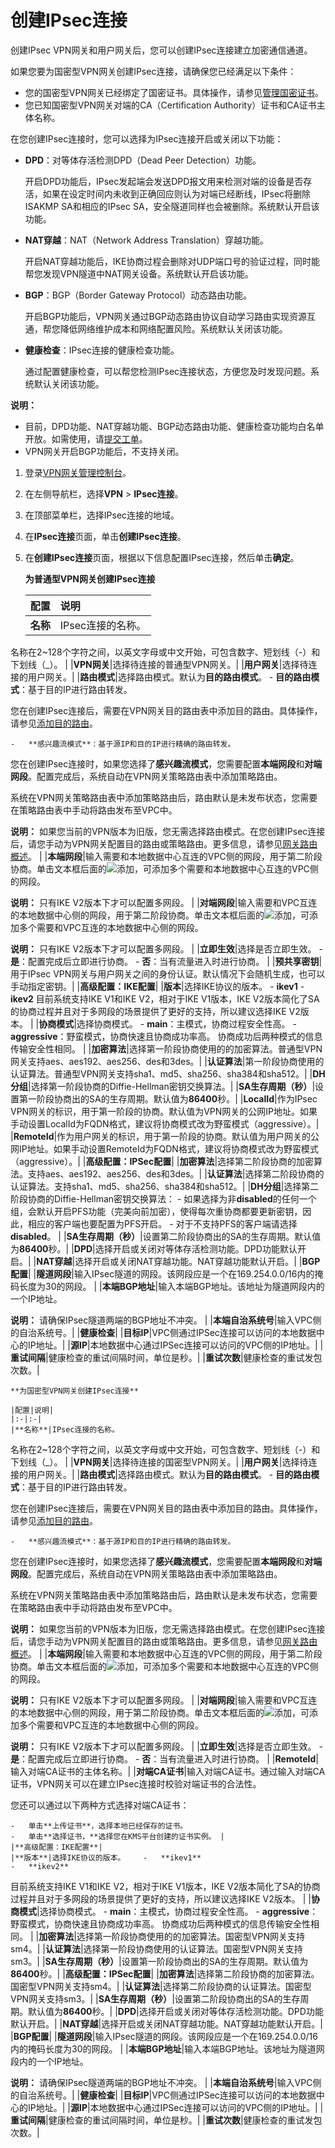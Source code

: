 # 创建IPsec连接

创建IPsec VPN网关和用户网关后，您可以创建IPsec连接建立加密通信通道。

如果您要为国密型VPN网关创建IPsec连接，请确保您已经满足以下条件：

-   您的国密型VPN网关已经绑定了国密证书。具体操作，请参见[管理国密证书]()。
-   您已知国密型VPN网关对端的CA（Certification Authority）证书和CA证书主体名称。

在您创建IPsec连接时，您可以选择为IPsec连接开启或关闭以下功能：

-   **DPD**：对等体存活检测DPD（Dead Peer Detection）功能。

    开启DPD功能后，IPsec发起端会发送DPD报文用来检测对端的设备是否存活，如果在设定时间内未收到正确回应则认为对端已经断线，IPsec将删除ISAKMP SA和相应的IPsec SA，安全隧道同样也会被删除。系统默认开启该功能。

-   **NAT穿越**：NAT（Network Address Translation）穿越功能。

    开启NAT穿越功能后，IKE协商过程会删除对UDP端口号的验证过程，同时能帮您发现VPN隧道中NAT网关设备。系统默认开启该功能。

-   **BGP**：BGP（Border Gateway Protocol）动态路由功能。

    开启BGP功能后，VPN网关通过BGP动态路由协议自动学习路由实现资源互通，帮您降低网络维护成本和网络配置风险。系统默认关闭该功能。

-   **健康检查**：IPsec连接的健康检查功能。

    通过配置健康检查，可以帮您检测IPsec连接状态，方便您及时发现问题。系统默认关闭该功能。


**说明：**

-   目前，DPD功能、NAT穿越功能、BGP动态路由功能、健康检查功能均白名单开放。如需使用，请[提交工单](https://selfservice.console.aliyun.com/ticket/category/vpn/today)。
-   VPN网关开启BGP功能后，不支持关闭。

1.  登录[VPN网关管理控制台](https://vpc.console.aliyun.com/vpn)。

2.  在左侧导航栏，选择**VPN** \> **IPsec连接**。

3.  在顶部菜单栏，选择IPsec连接的地域。

4.  在**IPsec连接**页面，单击**创建IPsec连接**。

5.  在**创建IPsec连接**页面，根据以下信息配置IPsec连接，然后单击**确定**。

    **为普通型VPN网关创建IPsec连接**

    |配置|说明|
    |:-|:-|
    |**名称**|IPsec连接的名称。

名称在2~128个字符之间，以英文字母或中文开始，可包含数字、短划线（-）和下划线（\_）。 |
    |**VPN网关**|选择待连接的普通型VPN网关。|
    |**用户网关**|选择待连接的用户网关。|
    |**路由模式**|选择路由模式。默认为**目的路由模式**。    -   **目的路由模式**：基于目的IP进行路由转发。

您在创建IPsec连接后，需要在VPN网关目的路由表中添加目的路由。具体操作，请参见[添加目的路由](/cn.zh-CN/用户指南/管理VPN网关/配置VPN网关路由/添加目的路由.md)。

    -   **感兴趣流模式**：基于源IP和目的IP进行精确的路由转发。

您在创建IPsec连接时，如果您选择了**感兴趣流模式**，您需要配置**本端网段**和**对端网段**。配置完成后，系统自动在VPN网关策略路由表中添加策略路由。

系统在VPN网关策略路由表中添加策略路由后，路由默认是未发布状态，您需要在策略路由表中手动将路由发布至VPC中。

**说明：** 如果您当前的VPN版本为旧版，您无需选择路由模式。在您创建IPsec连接后，请您手动为VPN网关配置目的路由或策略路由。更多信息，请参见[网关路由概述](/cn.zh-CN/用户指南/管理VPN网关/配置VPN网关路由/网关路由概述.md)。 |
    |**本端网段**|输入需要和本地数据中心互连的VPC侧的网段，用于第二阶段协商。单击文本框后面的![添加](https://static-aliyun-doc.oss-accelerate.aliyuncs.com/assets/img/zh-CN/1760057061/p190260.png)，可添加多个需要和本地数据中心互连的VPC侧的网段。

**说明：** 只有IKE V2版本下才可以配置多网段。 |
    |**对端网段**|输入需要和VPC互连的本地数据中心侧的网段，用于第二阶段协商。单击文本框后面的![添加](https://static-aliyun-doc.oss-accelerate.aliyuncs.com/assets/img/zh-CN/1760057061/p190260.png)，可添加多个需要和VPC互连的本地数据中心侧的网段。

**说明：** 只有IKE V2版本下才可以配置多网段。 |
    |**立即生效**|选择是否立即生效。     -   **是**：配置完成后立即进行协商。
    -   **否**：当有流量进入时进行协商。 |
    |**预共享密钥**|用于IPsec VPN网关与用户网关之间的身份认证。默认情况下会随机生成，也可以手动指定密钥。|
    |**高级配置：IKE配置**|
    |**版本**|选择IKE协议的版本。    -   **ikev1**
    -   **ikev2**
目前系统支持IKE V1和IKE V2，相对于IKE V1版本，IKE V2版本简化了SA的协商过程并且对于多网段的场景提供了更好的支持，所以建议选择IKE V2版本。 |
    |**协商模式**|选择协商模式。     -   **main**：主模式，协商过程安全性高。
    -   **aggressive**：野蛮模式，协商快速且协商成功率高。
协商成功后两种模式的信息传输安全性相同。 |
    |**加密算法**|选择第一阶段协商使用的的加密算法。普通型VPN网关支持aes、aes192、aes256、des和3des。|
    |**认证算法**|第一阶段协商使用的认证算法。普通型VPN网关支持sha1、md5、sha256、sha384和sha512。|
    |**DH分组**|选择第一阶段协商的Diffie-Hellman密钥交换算法。|
    |**SA生存周期（秒）**|设置第一阶段协商出的SA的生存周期。默认值为**86400**秒。|
    |**LocalId**|作为IPsec VPN网关的标识，用于第一阶段的协商。默认值为VPN网关的公网IP地址。如果手动设置LocalId为FQDN格式，建议将协商模式改为野蛮模式（aggressive）。|
    |**RemoteId**|作为用户网关的标识，用于第一阶段的协商。默认值为用户网关的公网IP地址。如果手动设置RemoteId为FQDN格式，建议将协商模式改为野蛮模式（aggressive）。|
    |**高级配置：IPSec配置**|
    |**加密算法**|选择第二阶段协商的加密算法。支持aes、aes192、aes256、des和3des。|
    |**认证算法**|选择第二阶段协商的认证算法。支持sha1、md5、sha256、sha384和sha512。|
    |**DH分组**|选择第二阶段协商的Diffie-Hellman密钥交换算法：     -   如果选择为非**disabled**的任何一个组，会默认开启PFS功能（完美向前加密），使得每次重协商都要更新密钥，因此，相应的客户端也要配置为PFS开启。
    -   对于不支持PFS的客户端请选择**disabled**。 |
    |**SA生存周期（秒）**|设置第二阶段协商出的SA的生存周期。默认值为**86400**秒。|
    |**DPD**|选择开启或关闭对等体存活检测功能。DPD功能默认开启。|
    |**NAT穿越**|选择开启或关闭NAT穿越功能。NAT穿越功能默认开启。|
    |**BGP配置**|
    |**隧道网段**|输入IPsec隧道的网段。该网段应是一个在169.254.0.0/16内的掩码长度为30的网段。 |
    |**本端BGP地址**|输入本端BGP地址。该地址为隧道网段内的一个IP地址。

**说明：** 请确保IPsec隧道两端的BGP地址不冲突。 |
    |**本端自治系统号**|输入VPC侧的自治系统号。|
    |**健康检查**|
    |**目标IP**|VPC侧通过IPSec连接可以访问的本地数据中心的IP地址。|
    |**源IP**|本地数据中心通过IPSec连接可以访问的VPC侧的IP地址。|
    |**重试间隔**|健康检查的重试间隔时间，单位是秒。|
    |**重试次数**|健康检查的重试发包次数。|

    **为国密型VPN网关创建IPsec连接**

    |配置|说明|
    |:-|:-|
    |**名称**|IPsec连接的名称。

名称在2~128个字符之间，以英文字母或中文开始，可包含数字、短划线（-）和下划线（\_）。 |
    |**VPN网关**|选择待连接的国密型VPN网关。|
    |**用户网关**|选择待连接的用户网关。|
    |**路由模式**|选择路由模式。默认为**目的路由模式**。    -   **目的路由模式**：基于目的IP进行路由转发。

您在创建IPsec连接后，需要在VPN网关目的路由表中添加目的路由。具体操作，请参见[添加目的路由](/cn.zh-CN/用户指南/管理VPN网关/配置VPN网关路由/添加目的路由.md)。

    -   **感兴趣流模式**：基于源IP和目的IP进行精确的路由转发。

您在创建IPsec连接时，如果您选择了**感兴趣流模式**，您需要配置**本端网段**和**对端网段**。配置完成后，系统自动在VPN网关策略路由表中添加策略路由。

系统在VPN网关策略路由表中添加策略路由后，路由默认是未发布状态，您需要在策略路由表中手动将路由发布至VPC中。

**说明：** 如果您当前的VPN版本为旧版，您无需选择路由模式。在您创建IPsec连接后，请您手动为VPN网关配置目的路由或策略路由。更多信息，请参见[网关路由概述](/cn.zh-CN/用户指南/管理VPN网关/配置VPN网关路由/网关路由概述.md)。 |
    |**本端网段**|输入需要和本地数据中心互连的VPC侧的网段，用于第二阶段协商。单击文本框后面的![添加](https://static-aliyun-doc.oss-accelerate.aliyuncs.com/assets/img/zh-CN/1760057061/p190260.png)，可添加多个需要和本地数据中心互连的VPC侧的网段。

**说明：** 只有IKE V2版本下才可以配置多网段。 |
    |**对端网段**|输入需要和VPC互连的本地数据中心侧的网段，用于第二阶段协商。单击文本框后面的![添加](https://static-aliyun-doc.oss-accelerate.aliyuncs.com/assets/img/zh-CN/1760057061/p190260.png)，可添加多个需要和VPC互连的本地数据中心侧的网段。

**说明：** 只有IKE V2版本下才可以配置多网段。 |
    |**立即生效**|选择是否立即生效。     -   **是**：配置完成后立即进行协商。
    -   **否**：当有流量进入时进行协商。 |
    |**RemoteId**|输入对端CA证书的主体名称。|
    |**对端CA证书**|输入对端CA证书。通过输入对端CA证书，VPN网关可以在建立IPsec连接时校验对端证书的合法性。

您还可以通过以下两种方式选择对端CA证书：

    -   单击**上传证书**，选择本地已经保存的证书。
    -   单击**选择证书，**选择您在KMS平台创建的证书实例。 |
    |**高级配置：IKE配置**|
    |**版本**|选择IKE协议的版本。    -   **ikev1**
    -   **ikev2**
目前系统支持IKE V1和IKE V2，相对于IKE V1版本，IKE V2版本简化了SA的协商过程并且对于多网段的场景提供了更好的支持，所以建议选择IKE V2版本。 |
    |**协商模式**|选择协商模式。    -   **main**：主模式，协商过程安全性高。
    -   **aggressive**：野蛮模式，协商快速且协商成功率高。
协商成功后两种模式的信息传输安全性相同。 |
    |**加密算法**|选择第一阶段协商使用的的加密算法。国密型VPN网关支持sm4。|
    |**认证算法**|选择第一阶段协商使用的认证算法。国密型VPN网关支持sm3。|
    |**SA生存周期（秒）**|设置第一阶段协商出的SA的生存周期。默认值为**86400**秒。|
    |**高级配置：IPSec配置**|
    |**加密算法**|选择第二阶段协商的加密算法。国密型VPN网关支持sm4。|
    |**认证算法**|选择第二阶段协商的认证算法。国密型VPN网关支持sm3。|
    |**SA生存周期（秒）**|设置第二阶段协商出的SA的生存周期。默认值为**86400**秒。|
    |**DPD**|选择开启或关闭对等体存活检测功能。DPD功能默认开启。|
    |**NAT穿越**|选择开启或关闭NAT穿越功能。NAT穿越功能默认开启。|
    |**BGP配置**|
    |**隧道网段**|输入IPsec隧道的网段。该网段应是一个在169.254.0.0/16内的掩码长度为30的网段。 |
    |**本端BGP地址**|输入本端BGP地址。该地址为隧道网段内的一个IP地址。

**说明：** 请确保IPsec隧道两端的BGP地址不冲突。 |
    |**本端自治系统号**|输入VPC侧的自治系统号。|
    |**健康检查**|
    |**目标IP**|VPC侧通过IPSec连接可以访问的本地数据中心的IP地址。|
    |**源IP**|本地数据中心通过IPSec连接可以访问的VPC侧的IP地址。|
    |**重试间隔**|健康检查的重试间隔时间，单位是秒。|
    |**重试次数**|健康检查的重试发包次数。|


